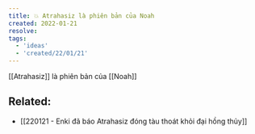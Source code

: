 ```yaml
---
title: 💥 Atrahasiz là phiên bản của Noah
created: 2022-01-21
resolve: 
tags:
  - 'ideas'
  - 'created/22/01/21'
---
```


[[Atrahasiz]] là phiên bản của [[Noah]]

## Related:
- [[220121 - Enki đã báo Atrahasiz đóng tàu thoát khỏi đại hồng thủy]]
